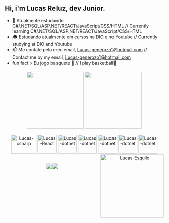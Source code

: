 ## Hi, i'm Lucas Reluz, dev Junior.
- 🌱 Atualmente estudando C#/.NET/SQL/ASP.NET/REACT/JavaScript/CSS/HTML // Currently learning C#/.NET/SQL/ASP.NET/REACT/JavaScript/CSS/HTML 
- 🎓 Estudando atualmente em cursos na DIO e no Youtube // Currently studying at DIO and Youtube
- 📫 Me contate pelo meu email, Lucas-generozo1@hotmail.com // Contact me by my email, Lucas-generozo1@hotmail.com
- fun fact ⚡ Eu jogo basquete 🏀 // I play basketball🏀

<div align="center">
  <a href="https://github.com/Lucas-Reluz">
  <img height="180em" src="https://github-readme-stats.vercel.app/api?username=Lucas-Reluz&show_icons=true&theme=cobalt&include_all_commits=true&count_private=true"/>
  <img height="180em" src="https://github-readme-stats.vercel.app/api/top-langs/?username=Lucas-Reluz&layout=compact&langs_count=7&theme=cobalt"/>
</div>
  <div style="display: inline_block" align="center"><br>
  <img align="justify" alt="Lucas-csharp" height="60" width="80" src="https://cdn.jsdelivr.net/gh/devicons/devicon/icons/csharp/csharp-original.svg" />
  <img  align="justify" alt="Lucas-React" height="60" widht="80" src="https://cdn.jsdelivr.net/gh/devicons/devicon/icons/react/react-original-wordmark.svg" />
  <img align="justify" alt="Lucas-dotnet" height="60" widht="80" src="https://cdn.jsdelivr.net/gh/devicons/devicon/icons/dot-net/dot-net-original-wordmark.svg" />
  <img align="justify" alt="Lucas-dotnet" height="60" widht="80" src="https://cdn.jsdelivr.net/gh/devicons/devicon/icons/typescript/typescript-original.svg" />
  <img align="justify" alt="Lucas-dotnet" height="60" widht="80" src="https://cdn.jsdelivr.net/gh/devicons/devicon/icons/html5/html5-plain-wordmark.svg" />
  <img align="justify" alt="Lucas-dotnet" height="60" widht="80" src="https://cdn.jsdelivr.net/gh/devicons/devicon/icons/css3/css3-original-wordmark.svg" />
  <img align="justify" alt="Lucas-dotnet" height="60" widht="80" src="https://cdn.jsdelivr.net/gh/devicons/devicon/icons/javascript/javascript-plain.svg" />
  <img align="right" alt="Lucas-Esquilo" height="200" widht= "80" src="https://media.giphy.com/media/26tn33aiTi1jkl6H6/giphy.gif" />
  </div>
  
  ##    
    
  <div align="center">
  <a href="https://www.instagram.com/lucas_reluz223/" target="_blank"><img src="https://img.shields.io/badge/-Instagram-%23E4405F?style=for-the-badge&logo=instagram&logoColor=white" target="_blank"></a>
  <a href="https://www.linkedin.com/in/lucas-reluz-493549220/" target="_blank"><img src="https://img.shields.io/badge/-LinkedIn-%230077B5?style=for-the-badge&logo=linkedin&logoColor=white" target="_blank"></a> 
      </div>
